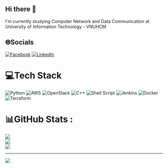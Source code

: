 ## Hi there 👋

I'm currently studying Computer Network and Data Communication at University of Information Technology - VNUHCM

## 🌐Socials
[![Facebook](https://img.shields.io/badge/Facebook-%231877F2.svg?logo=Facebook&logoColor=white)](https://facebook.com/dhung811) [![LinkedIn](https://img.shields.io/badge/LinkedIn-%230077B5.svg?logo=linkedin&logoColor=white)](https://linkedin.com/in/dhungg) 

# 💻Tech Stack
![Python](https://img.shields.io/badge/python-3670A0?style=for-the-badge&logo=python&logoColor=ffdd54) ![AWS](https://img.shields.io/badge/AWS-%23FF9900.svg?style=for-the-badge&logo=amazon-aws&logoColor=white) ![OpenStack](https://img.shields.io/badge/Openstack-%23f01742.svg?style=for-the-badge&logo=openstack&logoColor=white) ![C++](https://img.shields.io/badge/c++-%2300599C.svg?style=for-the-badge&logo=c%2B%2B&logoColor=white) ![Shell Script](https://img.shields.io/badge/shell_script-%23121011.svg?style=for-the-badge&logo=gnu-bash&logoColor=white) ![Jenkins](https://img.shields.io/badge/jenkins-%232C5263.svg?style=for-the-badge&logo=jenkins&logoColor=white) ![Docker](https://img.shields.io/badge/docker-%230db7ed.svg?style=for-the-badge&logo=docker&logoColor=white) ![Terraform](https://img.shields.io/badge/terraform-%235835CC.svg?style=for-the-badge&logo=terraform&logoColor=white)
# 📊GitHub Stats :
![](https://github-readme-streak-stats.herokuapp.com/?user=dhung0811&theme=swift&hide_border=false)<br/>
![](https://github-readme-stats.vercel.app/api?username=dhung0811&theme=swift&hide=contribs&hide_border=false&include_all_commits=true&count_private=false)<br/>
![](https://github-readme-stats.vercel.app/api/top-langs/?username=dhung0811&theme=swift&hide_border=false&hide=Jupyter+Notebook,Java,JavaScript&include_all_commits=true&count_private=false&layout=compact)

---
[![](https://visitcount.itsvg.in/api?id=dhung0811&icon=0&color=0)](https://visitcount.itsvg.in)



<!--
**dhung0811/dhung0811** is a ✨ _special_ ✨ repository because its `README.md` (this file) appears on your GitHub profile.

Here are some ideas to get you started:

- 🔭 I’m currently working on ...
- 🌱 I’m currently learning ...
- 👯 I’m looking to collaborate on ...
- 🤔 I’m looking for help with ...
- 💬 Ask me about ...
- 📫 How to reach me: ...
- 😄 Pronouns: ...
- ⚡ Fun fact: ...
-->
